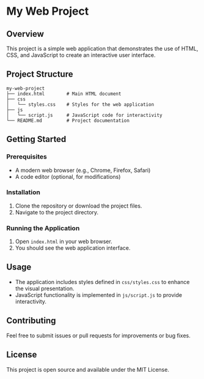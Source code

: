 # My Web Project

## Overview
This project is a simple web application that demonstrates the use of HTML, CSS, and JavaScript to create an interactive user interface.

## Project Structure
```
my-web-project
├── index.html        # Main HTML document
├── css
│   └── styles.css    # Styles for the web application
├── js
│   └── script.js     # JavaScript code for interactivity
└── README.md         # Project documentation
```

## Getting Started

### Prerequisites
- A modern web browser (e.g., Chrome, Firefox, Safari)
- A code editor (optional, for modifications)

### Installation
1. Clone the repository or download the project files.
2. Navigate to the project directory.

### Running the Application
1. Open `index.html` in your web browser.
2. You should see the web application interface.

## Usage
- The application includes styles defined in `css/styles.css` to enhance the visual presentation.
- JavaScript functionality is implemented in `js/script.js` to provide interactivity.

## Contributing
Feel free to submit issues or pull requests for improvements or bug fixes.

## License
This project is open source and available under the MIT License.